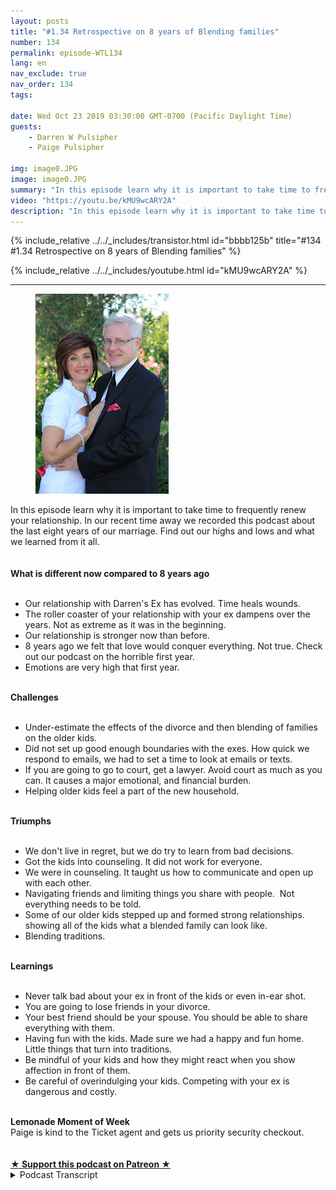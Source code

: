 ```yaml
---
layout: posts
title: "#1.34 Retrospective on 8 years of Blending families"
number: 134
permalink: episode-WTL134
lang: en
nav_exclude: true
nav_order: 134
tags:

date: Wed Oct 23 2019 03:30:00 GMT-0700 (Pacific Daylight Time)
guests:
    - Darren W Pulsipher
    - Paige Pulsipher

img: image0.JPG
image: image0.JPG
summary: "In this episode learn why it is important to take time to frequently renew your relationship. In our recent time away we recorded this podcast about the last eight years of our marriage. Find out our highs and lows and what we learned from it all."
video: "https://youtu.be/kMU9wcARY2A"
description: "In this episode learn why it is important to take time to frequently renew your relationship. In our recent time away we recorded this podcast about the last eight years of our marriage. Find out our highs and lows and what we learned from it all."
---
```


<div>
{% include_relative ../../_includes/transistor.html id="bbbb125b" title="#134 #1.34 Retrospective on 8 years of Blending families" %}

{% include_relative ../../_includes/youtube.html id="kMU9wcARY2A" %}
</div>

---

<html><head></head><body><div><figure data-trix-attachment="{&quot;contentType&quot;:&quot;image&quot;,&quot;height&quot;:320,&quot;url&quot;:&quot;https://1.bp.blogspot.com/-oRhZ2mdIK_s/XbAtBylltII/AAAAAAAFGF0/-hEK_5ePyT0873g9VErMFOUf6nV76Og6QCNcBGAsYHQ/s320/IMG_0970.JPG&quot;,&quot;width&quot;:213}" data-trix-content-type="image" class="attachment attachment--preview"><img src="./image0.JPG" width="213" height="320"><figcaption class="attachment__caption"></figcaption></figure></div><div>In this episode learn why it is important to take time to frequently renew your relationship. In our recent time away we recorded this podcast about the last eight years of our marriage. Find out our highs and lows and what we learned from it all.</div><div><br></div><div><strong><br>What is different now compared to 8 years ago<br></strong><br></div><ul><li>Our relationship with Darren's Ex has evolved. Time heals wounds.</li><li>The roller coaster of your relationship with your ex dampens over the years. Not as extreme as it was in the beginning.&nbsp;</li><li>Our relationship is stronger now than before.</li><li>8 years ago we felt that love would conquer everything. Not true. Check out our podcast on the horrible first year.</li><li>Emotions are very high that first year.</li></ul><div><strong><br>Challenges<br></strong><br></div><ul><li>Under-estimate the effects of the divorce and then blending of families on the older kids.</li><li>Did not set up good enough boundaries with the exes. How quick we respond to emails, we had to set a time to look at emails or texts.</li><li>If you are going to go to court, get a lawyer. Avoid court as much as you can. It causes a major emotional, and financial burden.</li><li>Helping older kids feel a part of the new household.&nbsp;</li></ul><div><strong><br>Triumphs<br></strong><br></div><ul><li>We don't live in regret, but we do try to learn from bad decisions.</li><li>Got the kids into counseling. It did not work for everyone.</li><li>We were in counseling. It taught us how to communicate and open up with each other.</li><li>Navigating friends and limiting things you share with people.&nbsp; Not everything needs to be told.</li><li>Some of our older kids stepped up and formed strong relationships. showing all of the kids what a blended family can look like.</li><li>Blending traditions.</li></ul><div><strong><br>Learnings<br></strong><br></div><ul><li>Never talk bad about your ex in front of the kids or even in-ear shot.</li><li>You are going to lose friends in your divorce.</li><li>Your best friend should be your spouse. You should be able to share everything with them.</li><li>Having fun with the kids. Made sure we had a happy and fun home. Little things that turn into traditions.&nbsp;</li><li>Be mindful of your kids and how they might react when you show affection in front of them.</li><li>Be careful of overindulging your kids. Competing with your ex is dangerous and costly.</li></ul><div><strong><br>Lemonade Moment of Week</strong></div><div>Paige is kind to the Ticket agent and gets us priority security checkout.</div><div><br><br></div>
<strong>
  <a href="https://www.patreon.com/wheresthelemonade" target="_donate" rel="payment" title="★ Support this podcast on Patreon ★">★ Support this podcast on Patreon ★</a>
</strong></body></html>

<details>
<summary> Podcast Transcript </summary>

<p></p>

</details>
